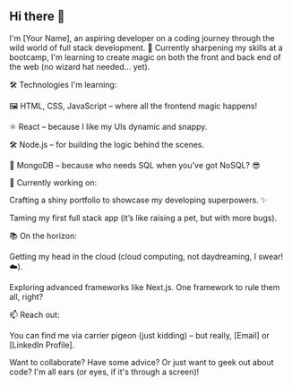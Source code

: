 ## Hi there 👋

I'm [Your Name], an aspiring developer on a coding journey through the wild world of full stack development. 🚀 Currently sharpening my skills at a bootcamp, I'm learning to create magic on both the front and back end of the web (no wizard hat needed... yet).

🛠️ Technologies I'm learning:

🖼️ HTML, CSS, JavaScript – where all the frontend magic happens!

⚛️ React – because I like my UIs dynamic and snappy.

🛠️ Node.js – for building the logic behind the scenes.

🍃 MongoDB – because who needs SQL when you’ve got NoSQL? 😎


🌱 Currently working on:

Crafting a shiny portfolio to showcase my developing superpowers. ✨

Taming my first full stack app (it’s like raising a pet, but with more bugs).


📚 On the horizon:

Getting my head in the cloud (cloud computing, not daydreaming, I swear! ☁️).

Exploring advanced frameworks like Next.js. One framework to rule them all, right?


📫 Reach out:

You can find me via carrier pigeon (just kidding) – but really, [Email] or [LinkedIn Profile].


Want to collaborate? Have some advice? Or just want to geek out about code? I'm all ears (or eyes, if it's through a screen)!

